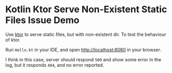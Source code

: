 Kotlin Ktor Serve Non-Existent Static Files Issue Demo
======================================================

Use [ktor](http://ktor.io) to serve static files, but with non-existent dir.
To test the behaviour of ktor.

Run `Hello.kt` in your IDE, and open <http://localhost:8080> in your browser.

I think in this case, server should respond `500` and show some error in the log,
but it responds `404`, and no error reported.
